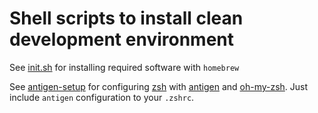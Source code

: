 # Shell scripts to install clean development environment

See [init.sh](./init.sh) for installing required software with `homebrew`

See [antigen-setup](antigen-setup) for configuring [zsh](http://www.zsh.org/) with [antigen](https://github.com/zsh-users/antigen) and [oh-my-zsh](https://github.com/robbyrussell/oh-my-zsh). Just include `antigen` configuration to your `.zshrc`.
